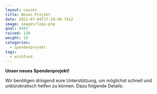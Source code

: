 ```yaml
---
layout: causes
title: Neues Projekt
date: 2021-07-04T17:29:40.741Z
image: images/logo.png
goal: 4443
raised: 110
weight: 10
categories:
  - Spendenprojekt
tags:
  - wishfund
---
```

**Unser neues Spendenprojekt!**

Wir benötigen dringend eure Unterstützung, um möglichst schnell und unbürokratisch helfen zu können. Dazu folgende Details: